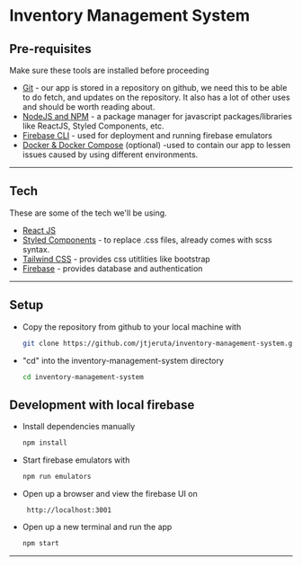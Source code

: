 # Inventory Management System

## Pre-requisites

Make sure these tools are installed before proceeding

-   [Git](https://git-scm.com/) - our app is stored in a repository on github, we need this to be able to do fetch, and updates on the repository. It also has a lot of other uses and should be worth reading about.
-   [NodeJS and NPM](https://nodejs.org/en/) - a package manager for javascript packages/libraries like ReactJS, Styled Components, etc.
-   [Firebase CLI](https://firebase.google.com/docs/cli) - used for deployment and running firebase emulators
-   [Docker & Docker Compose](https://docs.docker.com/) (optional) -used to contain our app to lessen issues caused by using different environments.

---

## Tech

These are some of the tech we'll be using.

-   [React JS](https://reactjs.org/docs/getting-started.html)
-   [Styled Components](https://styled-components.com/docs/basics#getting-started) - to replace .css files, already comes with scss syntax.
-   [Tailwind CSS](https://tailwindcss.com/docs/padding) - provides css utitlities like bootstrap
-   [Firebase](https://firebase.google.com/) - provides database and authentication

---

## Setup

-   Copy the repository from github to your local machine with

    ```bash
    git clone https://github.com/jtjeruta/inventory-management-system.git
    ```

-   "cd" into the inventory-management-system directory

    ```bash
    cd inventory-management-system
    ```

## Development with local firebase

-   Install dependencies manually

    ```bash
    npm install
    ```

-   Start firebase emulators with

    ```bash
    npm run emulators
    ```

-   Open up a browser and view the firebase UI on

    ```
     http://localhost:3001
    ```

-   Open up a new terminal and run the app

    ```bash
    npm start
    ```

<!-- ## Installation with Docker (optional)

This requires docker and docker compose to be installed.

-   Install dependencies once with

    ```bash
    npm i
    ```

    > only run this if you dont have a node_modules directory

-   Start app
    ```bash
    npm run dev
    ```

This command builds and starts the app for you.

--- -->

<!-- -   Create a `.env` file in the root folder and add the following

    ```bash
    export REACT_APP_FIREBASE_API_KEY='{{FIREBASE_API_KEY}}'
    export REACT_APP_FIREBASE_AUTH_DOMAIN='{{FIREBASE_AUTH_DOMAIN}}'
    export REACT_APP_FIREBASE_PROJECT_ID='{{FIREBASE_PROJECT_ID}}'
    export REACT_APP_FIREBASE_STORAGE_BUCKET='{{FIREBASE_STORAGE_BUCKET}}'
    export REACT_APP_FIREBASE_MESSAGING_SENDER_ID='{{FIREBASE_MESSAGING_SENDER_ID}}'
    export REACT_APP_FIREBASE_APP_ID='{{FIREBASE_APP_ID}}'
    export REACT_APP_FIREBASE_MEASUREMENT_ID='{{FIREBASE_MEASUREMENT_ID}}'
    ``` -->

---
